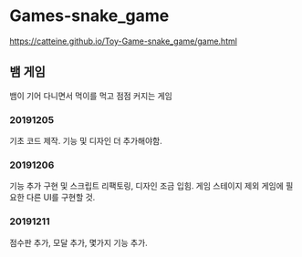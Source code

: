 # Games-snake_game

https://catteine.github.io/Toy-Game-snake_game/game.html

## 뱀 게임
뱀이 기어 다니면서 먹이를 먹고 점점 커지는 게임

### 20191205
기초 코드 제작. 기능 및 디자인 더 추가해야함.

### 20191206
기능 추가 구현 및 스크립트 리팩토링, 디자인 조금 입힘.
게임 스테이지 제외 게임에 필요한 다른 UI를 구현할 것.

### 20191211
점수판 추가, 모달 추가, 몇가지 기능 추가.

